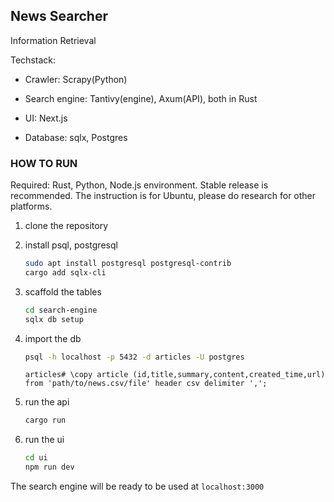 ## News Searcher

Information Retrieval

Techstack:
   + Crawler: Scrapy(Python)

   + Search engine: Tantivy(engine), Axum(API), both in Rust

   + UI: Next.js

   + Database: sqlx, Postgres

### HOW TO RUN

Required: Rust, Python, Node.js environment. Stable release is recommended.
The instruction is for Ubuntu, please do research for other platforms.

1. clone the repository
2. install psql, postgresql
   ```bash
   sudo apt install postgresql postgresql-contrib
   cargo add sqlx-cli
   ```
3. scaffold the tables

   ```bash
   cd search-engine
   sqlx db setup
   ```
5. import the db

   ```bash
   psql -h localhost -p 5432 -d articles -U postgres
   ```

   ```psql
   articles# \copy article (id,title,summary,content,created_time,url) from 'path/to/news.csv/file' header csv delimiter ',';
   ```

6. run the api

   ```bash
   cargo run
   ```

7. run the ui
   ```bash
   cd ui
   npm run dev
   ```

The search engine will be ready to be used at `localhost:3000`

